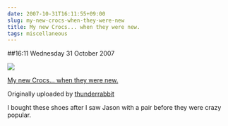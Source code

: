 ```yaml
---
date: 2007-10-31T16:11:55+09:00
slug: my-new-crocs-when-they-were-new
title: My new Crocs... when they were new.
tags: miscellaneous
---
```


##16:11 Wednesday 31 October 2007

[![](http://farm3.static.flickr.com/2418/1807014033_4617d244f4.jpg)](http://www.flickr.com/photos/thunderrabbit/1807014033/)


[My new Crocs... when they were new.](http://www.flickr.com/photos/thunderrabbit/1807014033/)

Originally uploaded by [thunderrabbit](http://www.flickr.com/people/thunderrabbit/)



I bought these shoes after I saw Jason with a pair before they were crazy popular.
  

